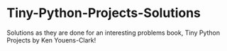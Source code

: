 # Tiny-Python-Projects-Solutions

Solutions as they are done for an interesting problems book, Tiny Python Projects by Ken Youens-Clark!
